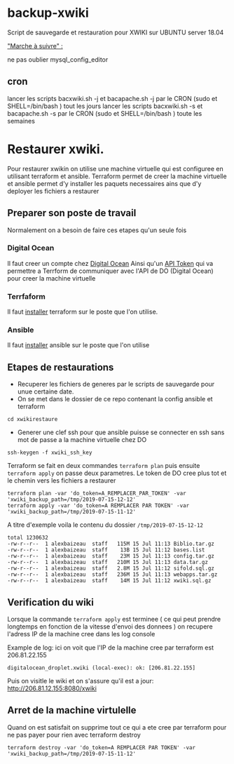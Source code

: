 # backup-xwiki
Script de sauvegarde et restauration pour XWIKI sur UBUNTU server 18.04

["Marche à suivre" :](https://sifklic.sif-revetement.com/xwiki/bin/view/P05%20RESSOURCES/Informatiser/installation%20XWIKI%20sif/)

ne pas oublier  mysql_config_editor

## cron

lancer les scripts bacxwiki.sh -j  et bacapache.sh -j par le CRON (sudo et SHELL=/bin/bash ) tout les jours
lancer les scripts bacxwiki.sh -s  et bacapache.sh -s par le CRON (sudo et SHELL=/bin/bash ) toute les semaines

# Restaurer xwiki.

Pour restaurer xwikin on utilise une machine virtuelle qui est configuree en utilisant terraform et ansible.
Terraform permet de creer la machine virtuelle et ansible permet d'y installer les paquets necessaires ains que d'y deployer les fichiers a restaurer

## Preparer son poste de travail
Normalement on a besoin de faire ces etapes qu'un seule fois

### Digital Ocean
Il faut creer un compte chez [Digital Ocean](https://www.digitalocean.com/)
Ainsi qu'un [API Token](https://www.digitalocean.com/docs/api/create-personal-access-token/) qui va permettre a Terrform de communiquer avec l'API de DO (Digital Ocean) pour creer la machine virtuelle

### Terrfaform
Il faut [installer](https://learn.hashicorp.com/terraform/getting-started/install.html) terraform sur le poste que l'on utilise.

### Ansible
Il faut [installer](https://docs.ansible.com/ansible/latest/installation_guide/intro_installation.html#latest-releases-via-apt-ubuntu) ansible sur le poste que l'on utilise

## Etapes de restaurations

- Recuperer les fichiers de generes par le scripts de sauvegarde pour unue certaine date.
- On se met dans le dossier de ce repo contenant la config ansible et terraform

```
cd xwikirestaure
```
- Generer une clef ssh pour que ansible puisse se connecter en ssh sans mot de passe a la machine virtuelle chez DO
```
ssh-keygen -f xwiki_ssh_key
```
Terraform se fait en deux commandes `terraform plan` puis ensuite `terraform apply` on passe deux parametres. Le token de DO cree plus tot et le chemin vers les fichiers a restaurer
```
terraform plan -var 'do_token=A_REMPLACER_PAR_TOKEN' -var 'xwiki_backup_path=/tmp/2019-07-15-12-12'
terraform apply -var 'do_token=A REMPLACER PAR TOKEN' -var 'xwiki_backup_path=/tmp/2019-07-15-11-12'
```

A titre d'exemple voila le contenu du dossier `/tmp/2019-07-15-12-12`
```
total 1230632
-rw-r--r--  1 alexbaizeau  staff   115M 15 Jul 11:13 Biblio.tar.gz
-rw-r--r--  1 alexbaizeau  staff    13B 15 Jul 11:12 bases.list
-rw-r--r--  1 alexbaizeau  staff    23M 15 Jul 11:13 config.tar.gz
-rw-r--r--  1 alexbaizeau  staff   210M 15 Jul 11:13 data.tar.gz
-rw-r--r--  1 alexbaizeau  staff   2.8M 15 Jul 11:12 sifold.sql.gz
-rw-r--r--  1 alexbaizeau  staff   236M 15 Jul 11:13 webapps.tar.gz
-rw-r--r--  1 alexbaizeau  staff    14M 15 Jul 11:12 xwiki.sql.gz
```

## Verification du wiki

Lorsque la commande `terraform apply` est terminee ( ce qui peut prendre longtemps en fonction de la vitesse d'envoi des donnees ) on recupere l'adress IP de la machine cree dans les log console 

Example de log: ici on voit que l'IP de la machine cree par terraform est  206.81.22.155
```
digitalocean_droplet.xwiki (local-exec): ok: [206.81.22.155]
```

Puis on visitle le wiki et on s'assure qu'il est a jour: http://206.81.12.155:8080/xwiki

## Arret de la machine virtulelle

Quand on est satisfait on supprime tout ce qui a ete cree par terraform pour ne pas payer pour rien avec terraform destroy
```
terraform destroy -var 'do_token=A REMPLACER PAR TOKEN' -var 'xwiki_backup_path=/tmp/2019-07-15-11-12'
```

